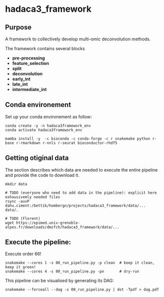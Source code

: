 # hadaca3_framework

## Purpose

A framework to collectively develop multi-omic deconvolution methods.

The framework contains several blocks

- **pre-processing**
- **feature_selection**
- **split**
- **deconvolution**
- **early_int**
- **late_int**
- **intermediate_int**




## Conda environement

Set up your conda environement as follow:

```
conda create -y -n hadaca3framework_env
conda activate hadaca3framework_env

mamba install -y  -c bioconda -c conda-forge -c r snakemake python r-base r-rmarkdown r-nnls r-seurat bioconductor-rhdf5
```

<!-- r-clue r-coda.base r-ggpubr bioconductor-complexheatmap bioconductor-mofa2 r-viridis r-magrittr r-dplyr r-nnls graphviz r-tictoc  graphviz python-kaleido tenacity plotly r-bisquerna r-extraDistr r-MASS r-EPIC r-fmsb bioconductor-toast bioconductor-omicade4 r-mixomics r-mixkernel rpy2 scikit-learn keras tensorflow bioconductor-viper bioconductor-ADImpute r-WGCNA r-see r-ggfortify -->

## Getting otiginal data

The section describes which data are needed to execute the entire pipeline and provide the code to download it.

```
mkdir data

# TODO (everyone who need to add data in the pipeline): explicit here exhausivemly needed files
rsync -auvP dahu.ciment:/bettik/hombergn/projects/hadaca3_framework/data/... data/.

# TODO (Florent)
wget https://epimed.univ-grenoble-alpes.fr/downloads/dmzfch/hadaca3_framework/data/...
```

## Execute the pipeline: 


Execute order 66! 


```
snakemake --cores 1 -s 00_run_pipeline.py -p clean  # keep it clean, keep it green!
snakemake --cores 4 -s 00_run_pipeline.py -pn       # dry-run
```

This pipeline can be visualised by generating its DAG:

```
snakemake --forceall --dag -s 00_run_pipeline.py | dot -Tpdf > dag.pdf
```
